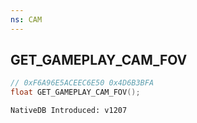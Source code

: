 ```yaml
---
ns: CAM
---
```

## GET_GAMEPLAY_CAM_FOV

```c
// 0xF6A96E5ACEEC6E50 0x4D6B3BFA
float GET_GAMEPLAY_CAM_FOV();
```

```
NativeDB Introduced: v1207
```

